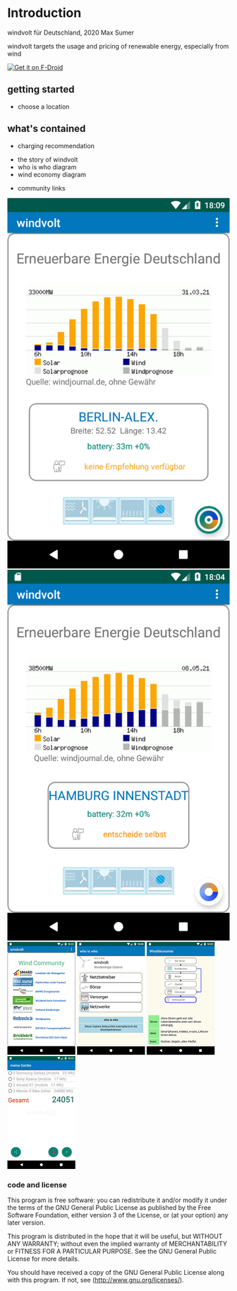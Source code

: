 # Introduction

windvolt für Deutschland, 2020 Max Sumer

windvolt targets the usage and pricing of renewable energy, especially from wind

[<img src="https://fdroid.gitlab.io/artwork/badge/get-it-on.png"
     alt="Get it on F-Droid"
     height="70">](https://f-droid.org/packages/org.windvolt/)



## getting started

- choose a location



## what's contained

+ charging recommendation

*    the story of windvolt
*    who is who diagram
*    wind economy diagram

+ community links


<div>
    <img src="fastlane/metadata/android/de/images/screenshots/Screenshot_10.png">
    <img src="fastlane/metadata/android/de/images/screenshots/Screenshot_11.png">
    <img src="fastlane/metadata/android/de/images/screenshots/screenshot_20.png">
    <img src="fastlane/metadata/android/de/images/screenshots/screenshot_30.png">
    <img src="fastlane/metadata/android/de/images/screenshots/screenshot_31.png">
    <img src="fastlane/metadata/android/de/images/screenshots/screenshot_40.png">
</div>



### code and license

This program is free software: you can redistribute it and/or modify
it under the terms of the GNU General Public License as published by
the Free Software Foundation, either version 3 of the License, or
(at your option) any later version.

This program is distributed in the hope that it will be useful,
but WITHOUT ANY WARRANTY; without even the implied warranty of
MERCHANTABILITY or FITNESS FOR A PARTICULAR PURPOSE.  See the
GNU General Public License for more details.

You should have received a copy of the GNU General Public License
along with this program.  If not, see (http://www.gnu.org/licenses/).
